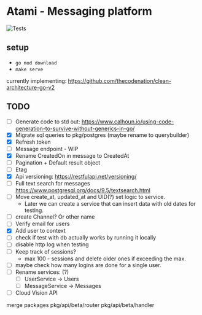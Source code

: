 # Atami - Messaging platform

![Tests](https://github.com/DWethmar/atami/workflows/Tests/badge.svg)

## setup

- `go mod download`
- `make serve`

currently implementing: https://github.com/thecodenation/clean-architecture-go-v2

## TODO

- [ ] Generate code to std out: https://www.calhoun.io/using-code-generation-to-survive-without-generics-in-go/
- [x] Migrate sql queries to pkg/postgres (maybe rename to querybuilder)
- [x] Refresh token
- [ ] Message endpoint - WIP
- [x] Rename CreatedOn in message to CreatedAt
- [ ] Pagination + Default result object
- [ ] Etag
- [x] Api versioning: https://restfulapi.net/versioning/
- [ ] Full text search for messages https://www.postgresql.org/docs/9.5/textsearch.html
- [ ] Move create_at, updated_at and UID(?) set logic to service.
  - Later we can create a service that can insert data with old dates for testing.
- [ ] create Channel? Or other name
- [ ] Verify email for users
- [x] Add user to context
- [ ] check if test with db actually works by running it locally
- [ ] disable http log when testing
- [ ] Keep track of sessions?
  - max 100 - sessions and delete older ones if exceeding the max.
- [ ] maybe check how many logins are done for a single user.
- [ ] Rename services: (?)
  - [ ] UserService -> Users
  - [ ] MessageService -> Messages
- [ ] Cloud Vision API

merge packages
pkg/api/beta/router
pkg/api/beta/handler
